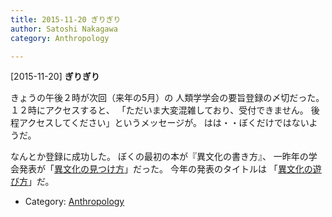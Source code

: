 ```yaml
---
title: 2015-11-20 ぎりぎり
author: Satoshi Nakagawa
category: Anthropology

---
```


[2015-11-20] **ぎりぎり** 

 きょうの午後２時が次回（来年の5月）の
人類学学会の要旨登録の〆切だった。
１２時にアクセスすると、
「ただいま大変混雑しており、受付できません。
後程アクセスしてください」というメッセージが。
はは・・ぼくだけではないようだ。

<!--more-->

 なんとか登録に成功した。
ぼくの最初の本が『異文化の書き方』、
一昨年の学会発表が「[異文化の見つけ方](/~satoshi/anthrop/works/paper-2/jasca-48.html)」だった。
今年の発表のタイトルは
「[異文化の遊び方](/~satoshi/anthrop/works/paper-2/jasca-50.html)」だ。

- Category: [Anthropology](https://merapano.github.io/categories.html#Anthropology)

